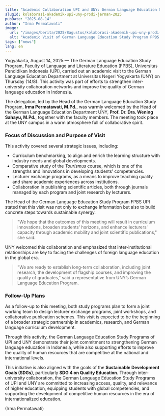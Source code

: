 ```yaml
---
title: "Academic Collaboration UPI and UNY: German Language Education Study Program FPBS UPI Conducts Academic Visit to UNY for Curriculum Benchmarking towards Sustainable Higher Education"
slugId: kolaborasi-akademik-upi-uny-prodi-jerman-2025
pubDate: "2025-08-14"
author: "Irma Permatawati"
image:
  url: "/images/berita/2025/8agustus/kolaborasi-akademik-upi-uny-prodi-jerman-2025.webp"
  alt: "Academic Visit of German Language Education Study Program FPBS UPI to UNY"
tags: ["news"]
lang: en
---
```


Yogyakarta, August 14, 2025 — The German Language Education Study Program, Faculty of Language and Literature Education (FPBS), Universitas Pendidikan Indonesia (UPI), carried out an academic visit to the German Language Education Department at Universitas Negeri Yogyakarta (UNY) on Thursday (14/8). This activity was part of efforts to strengthen inter-university collaboration networks and improve the quality of German language education in Indonesia.  

The delegation, led by the Head of the German Language Education Study Program, **Irma Permatawati, M.Pd.**, was warmly welcomed by the Head of the German Language Education Department UNY, **Prof. Dr. Dra. Wening Sahayu, M.Pd.**, together with the faculty members. The meeting took place at the UNY campus in a warm atmosphere full of collaborative spirit.  

### Focus of Discussion and Purpose of Visit
This activity covered several strategic issues, including:  
- Curriculum benchmarking, to align and enrich the learning structure with industry needs and global developments.  
- Comparative study of the *Tourismus* course, which is one of the strengths and innovations in developing students' competencies.  
- Lecturer exchange programs, as a means to improve teaching quality and share academic experiences across institutions.  
- Collaboration in publishing scientific articles, both through journals managed by each program and joint research by lecturers.  

The Head of the German Language Education Study Program FPBS UPI stated that this visit was not only to exchange information but also to build concrete steps towards sustainable synergy.  
> "We hope that the outcomes of this meeting will result in curriculum innovations, broaden students' horizons, and enhance lecturers' capacity through academic mobility and joint scientific publications," she said.  

UNY welcomed this collaboration and emphasized that inter-institutional relationships are key to facing the challenges of foreign language education in the global era.  
> "We are ready to establish long-term collaboration, including joint research, the development of flagship courses, and improving the quality of graduates," said a representative from UNY’s German Language Education Program.  

### Follow-Up Plans
As a follow-up to this meeting, both study programs plan to form a joint working team to design lecturer exchange programs, joint workshops, and collaborative publication schemes. This visit is expected to be the beginning of a broader strategic partnership in academics, research, and German language curriculum development.  

Through this activity, the German Language Education Study Programs of UPI and UNY demonstrate their joint commitment to strengthening German language education in Indonesia, while also supporting efforts to improve the quality of human resources that are competitive at the national and international levels.  

This initiative is also aligned with the goals of the **Sustainable Development Goals (SDGs)**, particularly **SDG 4 on Quality Education**. Through inter-university collaboration, the German Language Education Study Programs of UPI and UNY are committed to increasing access, quality, and relevance of higher education, equipping students with global competencies, and supporting the development of competitive human resources in the era of internationalized education.  

(Irma Permatawati)  
